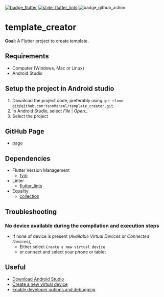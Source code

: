 [![badge_flutter]][link_flutter_release]
[![style: flutter_lints](https://img.shields.io/badge/style-flutter_lints-4BC0F5.svg)](https://pub.dev/packages/flutter_lints)
![badge_github_action]

# template_creator
**Goal**: A Flutter project to create template.

## Requirements
* Computer (Windows, Mac or Linux)
* Android Studio

## Setup the project in Android studio
1. Download the project code, preferably using `git clone git@github.com:YannMancel/template_creator.git`.
2. In Android Studio, select *File* | *Open...*
3. Select the project

## GitHub Page
* [page][github_pages]

## Dependencies
* Flutter Version Management
  * [fvm][dependency_fvm]
* Linter
  * [flutter_lints][dependency_flutter_lints]
* Equality
  * [collection][dependency_collection]

## Troubleshooting

### No device available during the compilation and execution steps
* If none of device is present (*Available Virtual Devices* or *Connected Devices*),
    * Either select `Create a new virtual device`
    * or connect and select your phone or tablet

## Useful
* [Download Android Studio][useful_android_studio]
* [Create a new virtual device][useful_virtual_device]
* [Enable developer options and debugging][useful_developer_options]

[badge_flutter]: https://img.shields.io/badge/flutter-v3.24.1-blue?logo=flutter
[link_flutter_release]: https://docs.flutter.dev/development/tools/sdk/releases
[badge_github_action]: https://github.com/YannMancel/template_creator/actions/workflows/template_creator_CI.yaml/badge.svg
[github_pages]: https://yannmancel.github.io/template_creator/
[dependency_fvm]: https://fvm.app/
[dependency_flutter_lints]: https://pub.dev/packages/flutter_lints
[dependency_collection]: https://pub.dev/packages/collection
[useful_android_studio]: https://developer.android.com/studio
[useful_virtual_device]: https://developer.android.com/studio/run/managing-avds.html
[useful_developer_options]: https://developer.android.com/studio/debug/dev-options.html#enable

